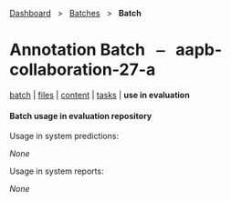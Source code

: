 [Dashboard](../../index.md)  &nbsp; > &nbsp; [Batches](../index.md)  &nbsp; > &nbsp; **Batch** 

# Annotation Batch &nbsp; ⎯ &nbsp; aapb-collaboration-27-a

[batch](index.md) | [files](files.md) | [content](content.md) | [tasks](tasks.md) | **use in evaluation** 

#### Batch usage in evaluation repository

Usage in system predictions:

*None*

Usage in system reports:

*None*

